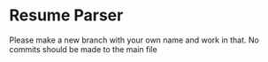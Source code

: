# Resume Parser
Please make a new branch with your own name and work in that.
No commits should be made to the main file 
